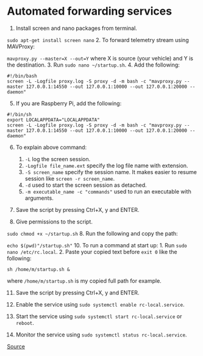 # Automated forwarding services

1. Install screen and nano packages from terminal.

`sudo apt-get install screen nano`
2. To forward telemetry stream using MAVProxy:

`mavproxy.py --master=X --out=Y` where X is source (your vehicle) and Y is the destination.
3. Run `sudo nano ~/startup.sh`.
4. Add the following:

```
#!/bin/bash
screen -L -Logfile proxy.log -S proxy -d -m bash -c "mavproxy.py --master 127.0.0.1:14550 --out 127.0.0.1:10000 --out 127.0.0.1:20000 --daemon"
```
5. If you are Raspberry Pi, add the following:

```
#!/bin/sh
export LOCALAPPDATA="LOCALAPPDATA"
screen -L -Logfile proxy.log -S proxy -d -m bash -c "mavproxy.py --master 127.0.0.1:14550 --out 127.0.0.1:10000 --out 127.0.0.1:20000 --daemon"
```
6. To explain above command:
   1. `-L` log the screen session.
   2. `-Logfile file_name.ext` specify the log file name with extension.
   3. `-S screen_name` specify the session name. It makes easier to resume session like `screen -r screen_name`.
   4. `-d` used to start the screen session as detached.
   5. `-m executable_name -c "commands"` used to run an executable with arguments.

7. Save the script by pressing Ctrl+X, y and ENTER.
8. Give permissions to the script.

`sudo chmod +x ~/startup.sh`
8. Run the following and copy the path:

`echo $(pwd)"/startup.sh"`
10. To run a command at start up:
    1. Run `sudo nano /etc/rc.local`.
    2. Paste your copied text before `exit 0` like the following:

`sh /home/m/startup.sh &` 

where `/home/m/startup.sh` is my copied full path for example.

11. Save the script by pressing Ctrl+X, y and ENTER.

12. Enable the service using `sudo systemctl enable rc-local.service`.
13. Start the service using `sudo systemctl start rc-local.service` or `reboot`.
14. Monitor the service using `sudo systemctl status rc-local.service`.

[Source](https://ardupilot.org/mavproxy/docs/getting_started/forwarding.html)